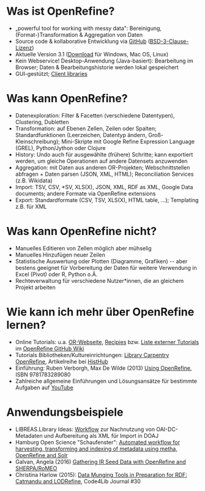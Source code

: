 Was ist OpenRefine?
===================

* „powerful tool for working with messy data": Bereinigung, (Format-)Transformation & Aggregation von Daten
* Source code & kollaborative Entwicklung via [GitHub](https://github.com/OpenRefine/OpenRefine) ([BSD-3-Clause-Lizenz](http://opensource.org/licenses/BSD-3-Clause))
* Aktuelle Version 3.1 ([Download](http://openrefine.org/download.html) für Windows, Mac OS, Linux)
* Kein Webservice! Desktop-Anwendung (Java-basiert): Bearbeitung im Browser; Daten & Bearbeitungshistorie werden lokal gespeichert
* GUI-gestützt; [Client libraries](https://github.com/OpenRefine/OpenRefine/wiki/Documentation-For-Developers#known-client-libraries-for-refine)


Was kann OpenRefine?
====================

* Datenexploration: Filter & Facetten (verschiedene Datentypen), Clustering, Dubletten
* Transformation: auf Ebenen Zellen, Zeilen oder Spalten; Standardfunktionen (Leerzeichen, Datentyp ändern, Groß-Kleinschreibung); Mini-Skripte mit Google Refine Expression Language (GREL), Python/Jython oder Clojure
* History: Undo auch für ausgewählte (frühere) Schritte; kann exportiert werden, um gleiche Operationen auf andere Datensets anzuwenden
* Aggregation: mit Daten aus anderen OR-Projekten; Webschnittstellen abfragen + Daten parsen (JSON, XML, HTML); Reconciliation Services (z.B. Wikidata)
* Import: TSV, CSV, *SV, XLS(X), JSON, XML, RDF as XML, Google Data documents; andere Formate via OpenRefine extensions
* Export: Standardformate (CSV, TSV, XLS(X), HTML table, ...); Templating z.B. für XML


Was kann OpenRefine nicht?
==========================

* Manuelles Editieren von Zellen möglich aber mühselig
* Manuelles Hinzufügen neuer Zeilen
* Statistische Auswertung oder Plotten (Diagramme, Grafiken) -- aber bestens geeignet für Vorbereitung der Daten für weitere Verwendung in Excel (Pivot) oder R, Python o.Ä.
* Rechteverwaltung für verschiedene Nutzer\*innen, die an gleichem Projekt arbeiten


Wie kann ich mehr über OpenRefine lernen?
=========================================

* Online Tutorials: u.a. [OR-Webseite](http://openrefine.org/documentation.html), [Recipies](https://github.com/OpenRefine/OpenRefine/wiki/Recipes) bzw. [Liste externer Tutorials](https://github.com/OpenRefine/OpenRefine/wiki/External-Resources) im [OpenRefine GitHub Wiki](https://github.com/OpenRefine/OpenRefine/wiki)
* Tutorials Bibliotheken/Kultureinrichtungen: [Library Carpentry OpenRefine](https://librarycarpentry.org/lc-open-refine/), Artikelreihe bei [HistHub](https://histhub.ch/cat/net/blog/openrefine/)
* Einführung: Ruben Verborgh, Max De Wilde (2013) [Using OpenRefine](http://www.packtpub.com/openrefine-guide-for-data-analysis-and-linking-dataset-to-the-web/book), ISBN 9781783289080
* Zahlreiche allgemeine Einführungen und Lösungsansätze für bestimmte Aufgaben auf [YouTube](https://www.youtube.com/results?search_query=openefine)

Anwendungsbeispiele
===================

* LIBREAS.Library Ideas: [Workflow](https://github.com/libreas/libreas.github.io/wiki/prepare-and-submit-DOAJ-metadata) zur Nachnutzung von OAI-DC-Metadaten und Aufbereitung als XML für Import in DOAJ
* Hamburg Open Science "Schaufenster": [Automated workflow for harvesting, transforming and indexing of metadata using metha, OpenRefine and Solr](https://github.com/subhh/HOS-MetadataTransformations)
* Galvan, Angela (2016) [Gathering IR Seed Data with OpenRefine and SHERPA/RoMEO](https://asgalvan.com/2016/04/27/gathering-ir-seed-data-with-openrefine-and-sherparomeo/)
* Christina Harlow (2015): [Data Munging Tools in Preparation for RDF: Catmandu and LODRefine](https://journal.code4lib.org/articles/11013), Code4Lib Journal \#30